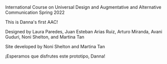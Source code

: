 International Course on Universal Design and Augmentative and Alternative Communication
Spring 2022

This is Danna's first AAC!

Designed by Laura Paredes, Juan Esteban Arias Ruiz, Arturo Miranda,
Avani Guduri, Noni Shelton, and Martina Tan

Site developed by Noni Shelton and Martina Tan

¡Esperamos que disfrutes este prototipo, Danna!
